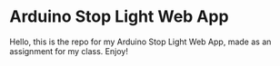 # Arduino Stop Light Web App

Hello, this is the repo for my Arduino Stop Light Web App, made as an assignment for my class. Enjoy!
